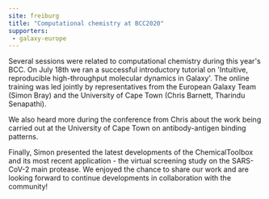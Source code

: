 ```yaml
---
site: freiburg
title: "Computational chemistry at BCC2020"
supporters:
 - galaxy-europe
---
```


Several sessions were related to computational chemistry during this year's BCC. On July 18th we ran a successful introductory tutorial on 'Intuitive, reproducible high-throughput molecular dynamics in Galaxy'. The online training was led jointly by representatives from the European Galaxy Team (Simon Bray) and the University of Cape Town (Chris Barnett, Tharindu Senapathi).

We also heard more during the conference from Chris about the work being carried out at the University of Cape Town on antibody-antigen binding patterns.

Finally, Simon presented the latest developments of the ChemicalToolbox and its most recent application - the virtual screening study on the SARS-CoV-2 main protease. We enjoyed the chance to share our work and are looking forward to continue developments in collaboration with the community!
